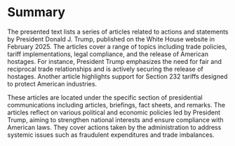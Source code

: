 # Summary

The presented text lists a series of articles related to actions and statements by President Donald J. Trump, published on the White House website in February 2025. The articles cover a range of topics including trade policies, tariff implementations, legal compliance, and the release of American hostages. For instance, President Trump emphasizes the need for fair and reciprocal trade relationships and is actively securing the release of hostages. Another article highlights support for Section 232 tariffs designed to protect American industries.

These articles are located under the specific section of presidential communications including articles, briefings, fact sheets, and remarks. The articles reflect on various political and economic policies led by President Trump, aiming to strengthen national interests and ensure compliance with American laws. They cover actions taken by the administration to address systemic issues such as fraudulent expenditures and trade imbalances.